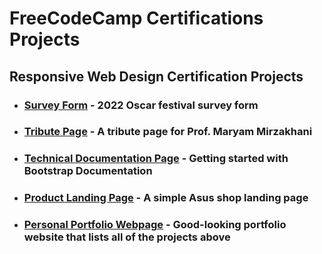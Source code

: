 # FreeCodeCamp Certifications Projects

## Responsive Web Design Certification Projects

- ### [Survey Form](https://alibaghbanice.github.io/FreeCodeCamp-Certifications-Projects/1-HTML-CSS/1-Survey-Form/index.html) - 2022 Oscar festival survey form

- ### [Tribute Page](https://alibaghbanice.github.io/FreeCodeCamp-Certifications-Projects/1-HTML-CSS/2-Tribute-Page/index.html) - A tribute page for Prof. Maryam Mirzakhani

- ### [Technical Documentation Page](https://alibaghbanice.github.io/FreeCodeCamp-Certifications-Projects/1-HTML-CSS/3-Technical-Documentation-Page/index.html) - Getting started with Bootstrap Documentation

- ### [Product Landing Page](https://alibaghbanice.github.io/FreeCodeCamp-Certifications-Projects/1-HTML-CSS/4-Product-Landing-Page/index.html) - A simple Asus shop landing page

- ### [Personal Portfolio Webpage](https://alibaghbanice.github.io/FreeCodeCamp-Certifications-Projects/1-HTML-CSS/5-Personal-Portfolio-Webpage/index.html) - Good-looking portfolio website that lists all of the projects above
